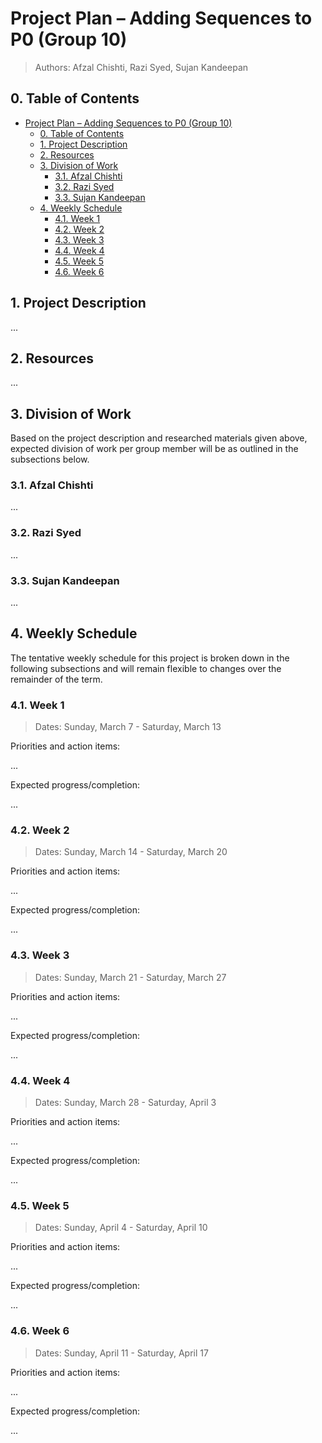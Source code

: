 # Project Plan &ndash; Adding Sequences to P0 (Group 10)

> Authors: Afzal Chishti, Razi Syed, Sujan Kandeepan

## 0. Table of Contents

- [Project Plan &ndash; Adding Sequences to P0 (Group 10)](#project-plan--adding-sequences-to-p0-group-10)
  - [0. Table of Contents](#0-table-of-contents)
  - [1. Project Description](#1-project-description)
  - [2. Resources](#2-resources)
  - [3. Division of Work](#3-division-of-work)
    - [3.1. Afzal Chishti](#31-afzal-chishti)
    - [3.2. Razi Syed](#32-razi-syed)
    - [3.3. Sujan Kandeepan](#33-sujan-kandeepan)
  - [4. Weekly Schedule](#4-weekly-schedule)
    - [4.1. Week 1](#41-week-1)
    - [4.2. Week 2](#42-week-2)
    - [4.3. Week 3](#43-week-3)
    - [4.4. Week 4](#44-week-4)
    - [4.5. Week 5](#45-week-5)
    - [4.6. Week 6](#46-week-6)

## 1. Project Description

...

## 2. Resources

...

## 3. Division of Work

Based on the project description and researched materials given above, expected division of work per group member will be as outlined in the subsections below.

### 3.1. Afzal Chishti

...

### 3.2. Razi Syed

...

### 3.3. Sujan Kandeepan

...

## 4. Weekly Schedule

The tentative weekly schedule for this project is broken down in the following subsections and will remain flexible to changes over the remainder of the term.

### 4.1. Week 1

> Dates: Sunday, March 7 - Saturday, March 13

Priorities and action items:

...

Expected progress/completion:

...

### 4.2. Week 2

> Dates: Sunday, March 14 - Saturday, March 20

Priorities and action items:

...

Expected progress/completion:

...

### 4.3. Week 3

> Dates: Sunday, March 21 - Saturday, March 27

Priorities and action items:

...

Expected progress/completion:

...

### 4.4. Week 4

> Dates: Sunday, March 28 - Saturday, April 3

Priorities and action items:

...

Expected progress/completion:

...

### 4.5. Week 5

> Dates: Sunday, April 4 - Saturday, April 10

Priorities and action items:

...

Expected progress/completion:

...

### 4.6. Week 6

> Dates: Sunday, April 11 - Saturday, April 17

Priorities and action items:

...

Expected progress/completion:

...
